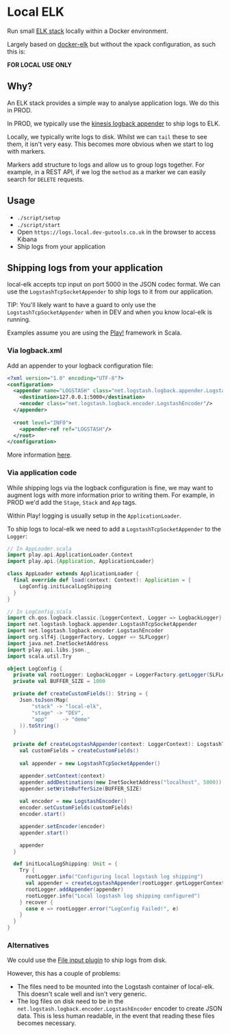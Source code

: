 # Local ELK

Run small [ELK stack](https://www.elastic.co/elk-stack) locally within a Docker environment.

Largely based on [docker-elk](https://github.com/deviantony/docker-elk) but without the xpack configuration, as such this is:

**FOR LOCAL USE ONLY**

## Why?
An ELK stack provides a simple way to analyse application logs. We do this in PROD.

In PROD, we typically use the [kinesis logback appender](https://github.com/guardian/kinesis-logback-appender) to ship logs to ELK.

Locally, we typically write logs to disk. Whilst we can `tail` these to see them, it isn't very easy. 
This becomes more obvious when we start to log with markers.

Markers add structure to logs and allow us to group logs together. 
For example, in a REST API, if we log the `method` as a marker we can easily search for `DELETE` requests.

## Usage
- `./script/setup`
- `./script/start`
- Open `https://logs.local.dev-gutools.co.uk` in the browser to access Kibana
- Ship logs from your application 

## Shipping logs from your application
local-elk accepts tcp input on port 5000 in the JSON codec format. 
We can use the `LogstashTcpSocketAppender` to ship logs to it from our application.

TIP: You'll likely want to have a guard to only use the `LogstashTcpSocketAppender` when in DEV and when you know local-elk is running.

Examples assume you are using the [Play!](https://www.playframework.com/) framework in Scala.

### Via logback.xml
Add an appender to your logback configuration file:

```xml
<?xml version="1.0" encoding="UTF-8"?>
<configuration>
  <appender name="LOGSTASH" class="net.logstash.logback.appender.LogstashTcpSocketAppender">
    <destination>127.0.0.1:5000</destination>
    <encoder class="net.logstash.logback.encoder.LogstashEncoder"/>
  </appender>
        
  <root level="INFO">
    <appender-ref ref="LOGSTASH"/>
  </root>
</configuration>
```

More information [here](https://github.com/logstash/logstash-logback-encoder#tcp-appenders).

### Via application code
While shipping logs via the logback configuration is fine, we may want to augment logs with more information prior to writing them. 
For example, in PROD we'd add the `Stage`, `Stack` and `App` tags.

Within Play! logging is usually setup in the `ApplicationLoader`.

To ship logs to local-elk we need to add a `LogstashTcpSocketAppender` to the `Logger`:

```scala
// In AppLoader.scala
import play.api.ApplicationLoader.Context
import play.api.{Application, ApplicationLoader}

class AppLoader extends ApplicationLoader {
  final override def load(context: Context): Application = {
    LogConfig.initLocalLogShipping
  }
}

// In LogConfig.scala
import ch.qos.logback.classic.{LoggerContext, Logger => LogbackLogger}
import net.logstash.logback.appender.LogstashTcpSocketAppender
import net.logstash.logback.encoder.LogstashEncoder
import org.slf4j.{LoggerFactory, Logger => SLFLogger}
import java.net.InetSocketAddress
import play.api.libs.json._
import scala.util.Try

object LogConfig {
  private val rootLogger: LogbackLogger = LoggerFactory.getLogger(SLFLogger.ROOT_LOGGER_NAME).asInstanceOf[LogbackLogger]
  private val BUFFER_SIZE = 1000

  private def createCustomFields(): String = {
    Json.toJson(Map(
        "stack" -> "local-elk",
        "stage" -> "DEV",
        "app"     -> "demo"
    )).toString()
  }

  private def createLogstashAppender(context: LoggerContext): LogstashTcpSocketAppender = {
    val customFields = createCustomFields()
    
    val appender = new LogstashTcpSocketAppender()

    appender.setContext(context)
    appender.addDestinations(new InetSocketAddress("localhost", 5000))
    appender.setWriteBufferSize(BUFFER_SIZE)
        
    val encoder = new LogstashEncoder()
    encoder.setCustomFields(customFields)
    encoder.start()

    appender.setEncoder(encoder)
    appender.start()

    appender
  }

  def initLocalLogShipping: Unit = {
    Try {
      rootLogger.info("Configuring local logstash log shipping")
      val appender = createLogstashAppender(rootLogger.getLoggerContext)
      rootLogger.addAppender(appender)
      rootLogger.info("Local logstash log shipping configured")
    } recover {
      case e => rootLogger.error("LogConfig Failed!", e)
    }
  }
}
```

### Alternatives
We could use the [File input plugin](https://www.elastic.co/guide/en/logstash/current/plugins-inputs-file.html) to ship logs from disk.

However, this has a couple of problems:
- The files need to be mounted into the Logstash container of local-elk. This doesn't scale well and isn't very generic.
- The log files on disk need to be in the `net.logstash.logback.encoder.LogstashEncoder` encoder to create JSON data. 
This is less human readable, in the event that reading these files becomes necessary.
